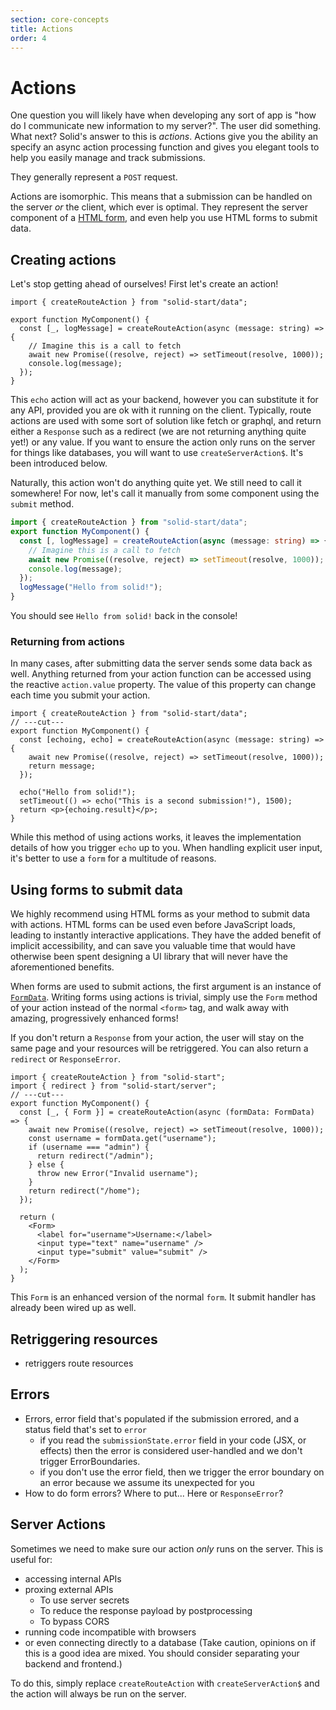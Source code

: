 ```yaml
---
section: core-concepts
title: Actions
order: 4
---
```


# Actions

One question you will likely have when developing any sort of app is "how do I communicate new information to my server?". The user did something. What next? Solid's answer to this is _actions_. Actions give you the ability an specify an async action processing function and gives you elegant tools to help you easily manage and track submissions. 

They generally represent a `POST` request.

Actions are isomorphic. This means that a submission can be handled on the server _or_ the client, which ever is optimal. They represent the server component of a [HTML form](https://developer.mozilla.org/en-US/docs/Web/HTML/Element/form), and even help you use HTML forms to submit data.

## Creating actions

Let's stop getting ahead of ourselves! First let's create an action!

```tsx twoslash
import { createRouteAction } from "solid-start/data";

export function MyComponent() {
  const [_, logMessage] = createRouteAction(async (message: string) => {
    // Imagine this is a call to fetch
    await new Promise((resolve, reject) => setTimeout(resolve, 1000));
    console.log(message);
  });
}
```

This `echo` action will act as your backend, however you can substitute it for any API, provided you are ok with it running on the client. Typically, route actions are used with some sort of solution like fetch or graphql, and return either a `Response` such as a redirect (we are not returning anything quite yet!) or any value. If you want to ensure the action only runs on the server for things like databases, you will want to use `createServerAction$`. It's been introduced below.

Naturally, this action won't do anything quite yet. We still need to call it somewhere! For now, let's call it manually from some component using the `submit` method.

```ts twoslash {3,8}
import { createRouteAction } from "solid-start/data";
export function MyComponent() {
  const [, logMessage] = createRouteAction(async (message: string) => {
    // Imagine this is a call to fetch
    await new Promise((resolve, reject) => setTimeout(resolve, 1000));
    console.log(message);
  });
  logMessage("Hello from solid!");
}
```

You should see `Hello from solid!` back in the console!

### Returning from actions

In many cases, after submitting data the server sends some data back as well. Anything returned from your action function can be accessed using the reactive `action.value` property. The value of this property can change each time you submit your action.

```tsx twoslash {2,4,7-9}
import { createRouteAction } from "solid-start/data";
// ---cut---
export function MyComponent() {
  const [echoing, echo] = createRouteAction(async (message: string) => {
    await new Promise((resolve, reject) => setTimeout(resolve, 1000));
    return message;
  });

  echo("Hello from solid!");
  setTimeout(() => echo("This is a second submission!"), 1500);
  return <p>{echoing.result}</p>;
}
```

While this method of using actions works, it leaves the implementation details of how you trigger `echo` up to you. When handling explicit user input, it's better to use a `form` for a multitude of reasons.

## Using forms to submit data

We highly recommend using HTML forms as your method to submit data with actions. HTML forms can be used even before JavaScript loads, leading to instantly interactive applications. They have the added benefit of implicit accessibility, and can save you valuable time that would have otherwise been spent designing a UI library that will never have the aforementioned benefits.

When forms are used to submit actions, the first argument is an instance of [`FormData`](https://developer.mozilla.org/en-US/docs/Web/API/FormData). Writing forms using actions is trivial, simply use the `Form` method of your action instead of the normal `<form>` tag, and walk away with amazing, progressively enhanced forms!

If you don't return a `Response` from your action, the user will stay on the same page and your resources will be retriggered. You can also return a `redirect` or `ResponseError`.

```tsx twoslash
import { createRouteAction } from "solid-start";
import { redirect } from "solid-start/server";
// ---cut---
export function MyComponent() {
  const [_, { Form }] = createRouteAction(async (formData: FormData) => {
    await new Promise((resolve, reject) => setTimeout(resolve, 1000));
    const username = formData.get("username");
    if (username === "admin") {
      return redirect("/admin");
    } else {
      throw new Error("Invalid username");
    }
    return redirect("/home");
  });

  return (
    <Form>
      <label for="username">Username:</label>
      <input type="text" name="username" />
      <input type="submit" value="submit" />
    </Form>
  );
}
```

This `Form` is an enhanced version of the normal `form`. It submit handler has already been wired up as well. 

## Retriggering resources

- retriggers route resources

## Errors

- Errors, error field that's populated if the submission errored, and a status field that's set to `error`
  - if you read the `submissionState.error` field in your code (JSX, or effects) then the error is considered user-handled and we don't trigger ErrorBoundaries.
  - if you don't use the error field, then we trigger the error boundary on an error because we assume its unexpected for you
- How to do form errors? Where to put... Here or `ResponseError`?

## Server Actions

Sometimes we need to make sure our action _only_ runs on the server. This is useful for:

- accessing internal APIs
- proxing external APIs
  - To use server secrets
  - To reduce the response payload by postprocessing
  - To bypass CORS
- running code incompatible with browsers
- or even connecting directly to a database (Take caution, opinions on if this is a good idea are mixed. You should consider separating your backend and frontend.)

To do this, simply replace `createRouteAction` with `createServerAction$` and the action will always be run on the server.
